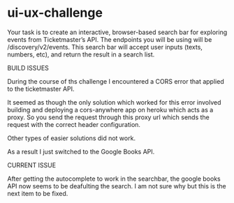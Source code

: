 # ui-ux-challenge
Your task is to create an interactive, browser-based search bar for exploring events from Ticketmaster’s API. The endpoints you will be using will be /discovery/v2/events. This search bar will accept user inputs (texts, numbers, etc), and return the result in a search list.

BUILD ISSUES

During the course of ths challenge I encountered a CORS error that applied to the ticketmaster API.

It seemed as though the only solution which worked for this error involved building and deploying a cors-anywhere app on heroku which acts as a proxy. So you send the request through this proxy url which sends the request with the correct header configuration.

Other types of easier solutions did not work.

As a result I just switched to the Google Books API.

CURRENT ISSUE

After getting the autocomplete to work in the searchbar, the google books API now seems to be deafulting the search. I am not sure why but this is the next item to be fixed.